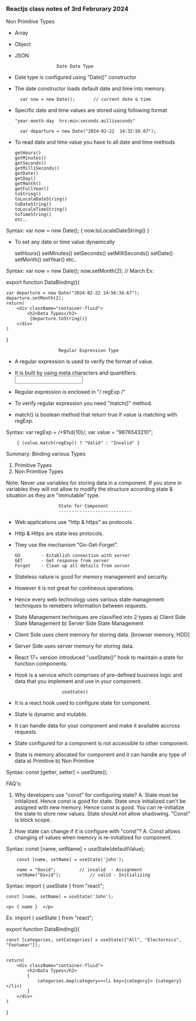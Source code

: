 ### Reactjs class notes of 3rd Februrary 2024

Non Primitive Types

- Array
- Object
- JSON

      				  Date Data Type

- Date type is configured using "Date()" constructor
- The date constructor loads default date and time into memory.

        var now = new Date();		// current date & time

- Specific date and time values are stored using following format

      "year-month-day  hrs:min:seconds.milliseconds"

        var departure = new Date("2024-02-22  14:32:56.67");

- To read date and time value you have to all date and time methods

      getHours()
      getMinutes()
      getSeconds()
      getMilliSeconds()
      getDate()
      getDay()
      getMonth()
      getFullYear()
      toString()
      toLocaleDateString()
      toDateString()
      toLocaleTimeString()
      toTimeString()
      etc..

Syntax:
var now = new Date();
{ now.toLocaleDateString() }

- To set any date or time value dynamically

  setHours()
  setMinutes()
  setSeconds()
  setMilliSeconds()
  setDate()
  setMonth()
  setYear()
  etc..

Syntax:
var now = new Date();
now.setMonth(2); // March
Ex:

export function DataBinding(){

    var departure = new Date("2024-02-22 14:56:34.67");
    departure.setMonth(2);
    return(
        <div className="container-fluid">
            <h2>Data Types</h2>
             {departure.toString()}
        </div>
    )

}

    					Regular Expression Type

- A regular expression is used to verify the format of value.
- It is built by using meta characters and quantifiers.
  <input type="text" pattern="">

- Regular expression is enclosed in "/ regExp /"
- To verify regular expression you need "match()" method.
- match() is boolean method that return true if value is matching with regExp.

Syntax:
var regExp = /\+91\d{10}/;
var value = "9876543210";

    	{ (value.match(regExp)) ? "Valid" : "Invalid" }

Summary: Binding various Types

1. Primitive Types
2. Non Primitive Types

Note: Never use variables for storing data in a component.
If you store in variables they will not allow to modify the structure according state
& situation as they are "immutable" type.

    					State for Component
    					----------------------------

- Web applications use "http & https" as protocols.
- Http & Https are state less protocols.
- They use the mechanism "Go-Get-Forget".

      GO		- Establish connection with server
      GET		- Get response from server
      Forget	- Clean up all details from server

- Stateless nature is good for memory management and security.
- However it is not great for contineous operations.
- Hence every web technology uses various state management techniques to remebers information between requests.
- State Management techniques are classified into 2 types
  a) Client Side State Management
  b) Server Side State Management

- Client Side uses client memory for storing data. [browser memory, HDD]
- Server Side uses server memory for storing data.

- React 17+ version introduced "useState()" hook to maintain a state for function components.
- Hook is a service which comprises of pre-defined business logic and data that you implement and use in your component.

      					useState()

- It is a react hook used to configure state for component.
- State is dynamic and mutable.
- It can handle data for your component and make it available accross requests.
- State configured for a component is not accessible to other component.
- State is memory allocated for component and it can handle any type of data
  a) Primitive
  b) Non Primitive

Syntax:
const [getter, setter] = useState();

FAQ's:

1. Why developers use "const" for configuring state?
   A. State must be initialized. Hence const is good for state.
   State once initialized can't be assigned with new memory. Hence const is good.
   You can re-initialize the state to store new values.
   State should not allow shadowing.
   "Const" is block scope.

2. How state can change if it is configure with "const"?
   A. Const allows changing of values when memory is re-initialized for component.

Syntax:
const [name, setName] = useState(defaultValue);

    	const [name, setName] = useState('john');

    	name = "David";			// invalid	- Assignment
    	setName("David");			// valid - Initializing

Syntax:
import { useState } from "react";

    const [name, setName] = useState('John');

    <p> { name }  </p>

Ex:
import { useState } from "react";

export function DataBinding(){

    const [categories, setCategories] = useState(["All", "Electornics", "Footwear"]);


    return(
        <div className="container-fluid">
            <h2>Data Types</h2>
            {
                categories.map(category=><li key={category}> {category} </li>)
            }
        </div>
    )

}
